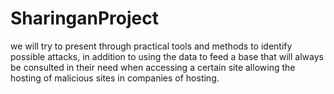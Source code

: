 # SharinganProject
we will try to present through practical tools and methods to identify possible attacks, in addition to using the data to feed a base that will always be consulted in their need when accessing a certain site allowing the hosting of malicious sites in companies of hosting.
